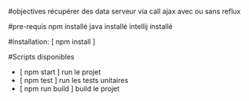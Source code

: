 #objectives
récupérer des data serveur via call ajax avec ou sans reflux


#pre-requis
npm installé
java installé
intellij installé

#installation:
 [ npm install ]


#Scripts disponibles
  - [ npm start ] run le projet
  - [ npm test ] run les tests unitaires
  - [ npm run build ] build le projet
